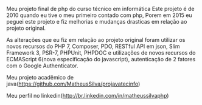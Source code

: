 Meu projeto final de php do curso técnico em informática Este projeto é de 2010 quando eu tive o meu primeiro contado com php, Porem em 2015 eu peguei este projeto e fiz melhorias e mudanças drasticas em relação ao projeto original.

As alterações que eu fiz em relação ao projeto original foram utilizar os novos recursos do PHP 7, Composer, PDO, RESTful API em json, Slim Framework 3, PSR-7, PHPUnit, PHPDOC e utilizações de novos recursos do ECMAScript 6(nova especificação do javascript), autenticação de 2 fatores com o Google Authenticator.

Meu projeto acadêmico de java(https://github.com/MatheusSilva/projavatecinfo)

Meu perfil no linkedin(http://br.linkedin.com/in/matheussilvaphp)
